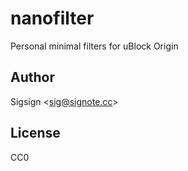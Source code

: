 # nanofilter
Personal minimal filters for uBlock Origin

## Author

Sigsign <<sig@signote.cc>>

## License

CC0